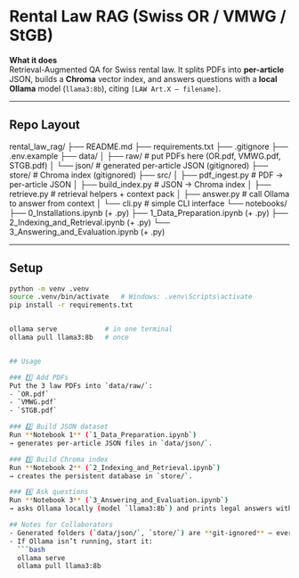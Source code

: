 # Rental Law RAG (Swiss OR / VMWG / StGB)

**What it does**  
Retrieval-Augmented QA for Swiss rental law. It splits PDFs into **per-article** JSON, builds a **Chroma** vector index, and answers questions with a **local Ollama** model (`llama3:8b`), citing `[LAW Art.X – filename]`.

---

## Repo Layout

rental_law_rag/
├── README.md
├── requirements.txt
├── .gitignore
├── .env.example
├── data/
│ ├── raw/ # put PDFs here (OR.pdf, VMWG.pdf, STGB.pdf)
│ └── json/ # generated per-article JSON (gitignored)
├── store/ # Chroma index (gitignored)
├── src/
│ ├── pdf_ingest.py # PDF → per-article JSON
│ ├── build_index.py # JSON → Chroma index
│ ├── retrieve.py # retrieval helpers + context pack
│ ├── answer.py # call Ollama to answer from context
│ └── cli.py # simple CLI interface
└── notebooks/
├── 0_Installations.ipynb (+ .py)
├── 1_Data_Preparation.ipynb (+ .py)
├── 2_Indexing_and_Retrieval.ipynb (+ .py)
└── 3_Answering_and_Evaluation.ipynb (+ .py)



---

## Setup

```bash
python -m venv .venv
source .venv/bin/activate   # Windows: .venv\Scripts\activate
pip install -r requirements.txt


ollama serve            # in one terminal
ollama pull llama3:8b   # once


## Usage

### 1️⃣ Add PDFs
Put the 3 law PDFs into `data/raw/`:
- `OR.pdf`
- `VMWG.pdf`
- `STGB.pdf`

### 2️⃣ Build JSON dataset
Run **Notebook 1** (`1_Data_Preparation.ipynb`)  
→ generates per-article JSON files in `data/json/`.

### 3️⃣ Build Chroma index
Run **Notebook 2** (`2_Indexing_and_Retrieval.ipynb`)  
→ creates the persistent database in `store/`.

### 4️⃣ Ask questions
Run **Notebook 3** (`3_Answering_and_Evaluation.ipynb`)  
→ asks Ollama locally (model `llama3:8b`) and prints legal answers with citations.

## Notes for Collaborators
- Generated folders (`data/json/`, `store/`) are **git-ignored** — everyone rebuilds them locally.
- If Ollama isn’t running, start it:
  ```bash
  ollama serve
  ollama pull llama3:8b

